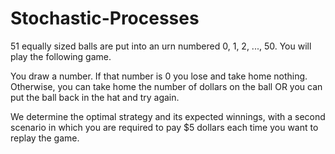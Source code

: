 # Stochastic-Processes

51 equally sized balls are put into an urn numbered 0, 1, 2, ..., 50. 
You will play the following game. 

You draw a number. If that number is 0 you lose and take home nothing.
Otherwise, you can take home the number of dollars on the ball OR you can put the ball back
in the hat and try again.

We determine the optimal strategy and its expected winnings, with a second scenario in which you are required to pay $5 dollars each
time you want to replay the game.
